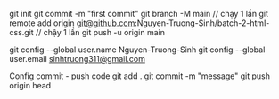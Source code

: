 <!-- Config git  -->
git init 
git commit -m "first commit" 
git branch -M main // chạy 1 lần 
git remote add origin git@github.com:Nguyen-Truong-Sinh/batch-2-html-css.git // chậy 1 lần 
git push -u origin main

git config --global user.name Nguyen-Truong-Sinh 
git config --global user.email sinhtruong311@gmail.com

Config commit - push code 
git add . 
git commit -m "message" 
git push origin head
